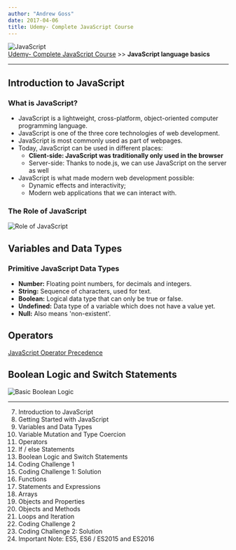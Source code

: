 ```yaml
---
author: "Andrew Goss"
date: 2017-04-06
title: Udemy- Complete JavaScript Course
---
```

![JavaScript](/img/post/javascript.png "JavaScript")<br>
<a href="/2017/udemy--complete-javascript-course/">Udemy- Complete JavaScript Course</a> >> <b>JavaScript language basics</b>
<hr>

## Introduction to JavaScript

### What is JavaScript?

* JavaScript is a lightweight, cross-platform, object-oriented computer programming language.
* JavaScript is one of the three core technologies of web development.
* JavaScript is most commonly used as part of webpages.
* Today, JavaScript can be used in different places:
	* <b>Client-side: JavaScript was traditionally only used in the browser</b>
	* Server-side: Thanks to node.js, we can use JavaScript on the server as well
* JavaScript is what made modern web development possible:
	* Dynamic effects and interactivity;
	* Modern web applications that we can interact with.

### The Role of JavaScript

![Role of JavaScript](/img/2017/udemy--complete-javascript-course/role_of_js.png "Role of JavaScript")
	
## Variables and Data Types

### Primitive JavaScript Data Types

* <b>Number:</b> Floating point numbers, for decimals and integers.
* <b>String:</b> Sequence of characters, used for text.
* <b>Boolean:</b> Logical data type that can only be true or false.
* <b>Undefined:</b> Data type of a variable which does not have a value yet.
* <b>Null:</b> Also means 'non-existent'.

## Operators

<a href="https://developer.mozilla.org/en/docs/Web/JavaScript/Reference/Operators/Operator_Precedence" target="_blank">JavaScript Operator Precedence</a>

## Boolean Logic and Switch Statements

![Basic Boolean Logic](/img/2017/udemy--complete-javascript-course/basic_boolean_logic.png "Basic Boolean Logic")
	
<hr>

7. Introduction to JavaScript
8. Getting Started with JavaScript
9. Variables and Data Types
10. Variable Mutation and Type Coercion
11. Operators
12. If / else Statements
13. Boolean Logic and Switch Statements
14. Coding Challenge 1
15. Coding Challenge 1: Solution
16. Functions
17. Statements and Expressions
18. Arrays
19. Objects and Properties
20. Objects and Methods
21. Loops and Iteration
22. Coding Challenge 2
23. Coding Challenge 2: Solution
24. Important Note: ES5, ES6 / ES2015 and ES2016